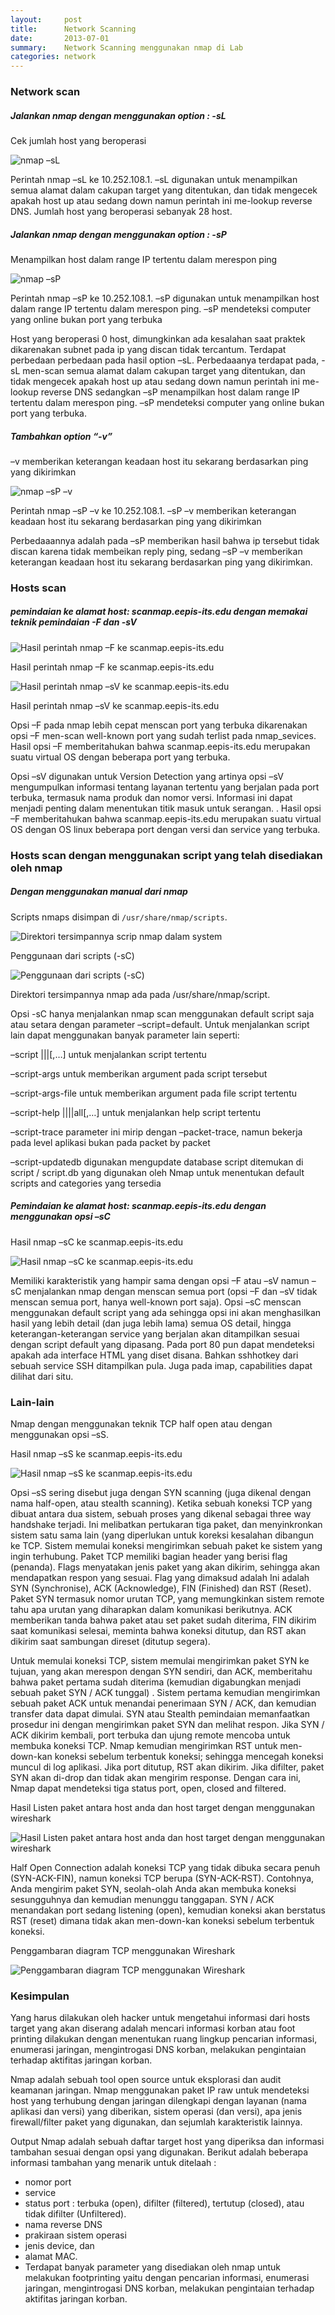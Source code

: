 ```yaml
---
layout:     post
title:      Network Scanning
date:       2013-07-01
summary:    Network Scanning menggunakan nmap di Lab
categories: network
---
```


### Network scan

##### Jalankan nmap dengan menggunakan option : -sL

Cek jumlah host yang beroperasi

![nmap –sL](//sapikuda.com/images/posts/2013-07-01-network-scanning/1.png)

Perintah nmap –sL ke 10.252.108.1. –sL digunakan untuk menampilkan semua alamat dalam cakupan target yang ditentukan, dan tidak mengecek apakah host up atau sedang down namun perintah ini me-lookup reverse DNS. Jumlah host yang beroperasi sebanyak 28 host.

##### Jalankan nmap dengan menggunakan option : -sP

Menampilkan host dalam range IP tertentu dalam merespon ping

![nmap –sP](//sapikuda.com/images/posts/2013-07-01-network-scanning/2.png)

Perintah nmap –sP ke 10.252.108.1. –sP digunakan untuk menampilkan host dalam range IP tertentu dalam merespon ping. –sP mendeteksi computer yang online bukan port yang terbuka

Host yang beroperasi 0 host, dimungkinkan ada kesalahan saat praktek dikarenakan subnet pada ip yang discan tidak tercantum. Terdapat perbedaan perbedaan pada hasil option –sL. Perbedaaanya terdapat pada, -sL men-scan semua alamat dalam cakupan target yang ditentukan, dan tidak mengecek apakah host up atau sedang down namun perintah ini me-lookup reverse DNS sedangkan –sP menampilkan host dalam range IP tertentu dalam merespon ping. –sP mendeteksi computer yang online bukan port yang terbuka.

##### Tambahkan option “-v” 

–v memberikan keterangan keadaan host itu sekarang berdasarkan ping yang dikirimkan

![nmap –sP –v](//sapikuda.com/images/posts/2013-07-01-network-scanning/3.png)

Perintah nmap –sP –v ke 10.252.108.1. –sP –v memberikan keterangan keadaan host itu sekarang berdasarkan ping yang dikirimkan

Perbedaaannya adalah pada –sP memberikan hasil bahwa ip tersebut tidak discan karena tidak membeikan reply ping, sedang –sP –v memberikan keterangan keadaan host itu sekarang berdasarkan ping yang dikirimkan.



### Hosts scan

##### pemindaian ke alamat host: scanmap.eepis-its.edu dengan memakai teknik pemindaian -F dan -sV

![Hasil perintah nmap –F ke scanmap.eepis-its.edu](//sapikuda.com/images/posts/2013-07-01-network-scanning/4.png)

Hasil perintah nmap –F ke scanmap.eepis-its.edu

![Hasil perintah nmap –sV ke scanmap.eepis-its.edu](//sapikuda.com/images/posts/2013-07-01-network-scanning/5.png)

Hasil perintah nmap –sV ke scanmap.eepis-its.edu

Opsi –F pada nmap lebih cepat menscan port yang terbuka dikarenakan opsi –F men-scan well-known port yang sudah terlist pada nmap_sevices. Hasil opsi –F memberitahukan bahwa scanmap.eepis-its.edu merupakan suatu virtual OS dengan beberapa port yang terbuka.

Opsi –sV digunakan untuk Version Detection yang artinya opsi –sV mengumpulkan informasi tentang layanan tertentu yang berjalan pada port terbuka, termasuk nama produk dan nomor versi. Informasi ini dapat menjadi penting dalam menentukan titik masuk untuk serangan. . Hasil opsi –F memberitahukan bahwa scanmap.eepis-its.edu merupakan suatu virtual OS dengan OS linux beberapa port dengan versi dan service yang terbuka.

### Hosts scan dengan menggunakan script yang telah disediakan oleh nmap

##### Dengan menggunakan  manual dari nmap 

Scripts nmaps disimpan di `/usr/share/nmap/scripts`. 

![Direktori tersimpannya scrip nmap dalam system](//sapikuda.com/images/posts/2013-07-01-network-scanning/6.png)

Penggunaan dari scripts (-sC)

![Penggunaan dari scripts (-sC)](//sapikuda.com/images/posts/2013-07-01-network-scanning/7.png)

Direktori tersimpannya nmap ada pada /usr/share/nmap/script.

Opsi -sC hanya menjalankan nmap scan menggunakan default script saja atau setara dengan parameter –script=default. Untuk menjalankan script lain dapat menggunakan banyak parameter lain seperti:

–script <filename>|<category>|<directory>|<expression>[,…] untuk menjalankan script tertentu

–script-args <args> untuk memberikan argument pada script tersebut

–script-args-file <filename> untuk memberikan argument pada file script tertentu

–script-help <filename>|<category>|<directory>|<expression>|all[,…] untuk menjalankan help script tertentu

–script-trace parameter ini mirip dengan –packet-trace, namun bekerja pada level aplikasi bukan pada  packet by packet

–script-updatedb digunakan mengupdate database script ditemukan di script / script.db yang digunakan oleh Nmap untuk menentukan default scripts and categories yang tersedia

##### Pemindaian ke alamat host: scanmap.eepis-its.edu dengan menggunakan opsi –sC

Hasil nmap –sC ke scanmap.eepis-its.edu

![Hasil nmap –sC ke scanmap.eepis-its.edu](//sapikuda.com/images/posts/2013-07-01-network-scanning/8.png)

Memiliki karakteristik yang hampir sama dengan opsi –F atau –sV namun –sC menjalankan nmap dengan menscan semua port (opsi –F dan –sV tidak menscan semua port, hanya well-known port saja). Opsi –sC menscan menggunakan default script yang ada sehingga opsi ini akan menghasilkan hasil yang lebih detail (dan juga lebih lama) semua OS detail, hingga keterangan-keterangan service yang berjalan akan ditampilkan sesuai dengan script default yang dipasang. Pada port 80 pun dapat mendeteksi apakah ada interface HTML yang diset disana. Bahkan sshhotkey dari sebuah service SSH ditampilkan pula. Juga pada imap, capabilities dapat dilihat dari situ.

### Lain-lain

Nmap dengan menggunakan teknik TCP half open atau dengan menggunakan opsi –sS.

Hasil nmap –sS ke scanmap.eepis-its.edu

![Hasil nmap –sS ke scanmap.eepis-its.edu](//sapikuda.com/images/posts/2013-07-01-network-scanning/9.png)

Opsi –sS sering disebut juga dengan SYN scanning (juga dikenal dengan nama half-open, atau stealth scanning). Ketika sebuah koneksi TCP yang dibuat antara dua sistem, sebuah proses yang dikenal sebagai three way handshake terjadi. Ini melibatkan pertukaran tiga paket, dan menyinkronkan sistem satu sama lain (yang diperlukan untuk koreksi kesalahan dibangun ke TCP. Sistem memulai koneksi mengirimkan sebuah paket ke sistem yang ingin terhubung. Paket TCP memiliki bagian header yang berisi flag (penanda). Flags menyatakan jenis paket yang akan dikirim, sehingga akan mendapatkan respon yang sesuai. Flag yang dimaksud adalah Ini adalah SYN (Synchronise), ACK (Acknowledge), FIN (Finished) dan RST (Reset). Paket SYN termasuk nomor urutan TCP, yang memungkinkan sistem remote tahu apa urutan yang diharapkan dalam komunikasi berikutnya. ACK memberikan tanda bahwa paket atau set paket sudah diterima, FIN dikirim saat komunikasi selesai, meminta bahwa koneksi ditutup, dan RST akan dikirim saat sambungan direset (ditutup segera).

Untuk memulai koneksi TCP, sistem memulai mengirimkan paket SYN ke tujuan, yang akan merespon dengan SYN sendiri, dan ACK, memberitahu bahwa paket pertama sudah diterima (kemudian digabungkan menjadi sebuah paket SYN / ACK tunggal) . Sistem pertama kemudian mengirimkan sebuah paket ACK untuk menandai penerimaan SYN / ACK, dan kemudian transfer data dapat dimulai. SYN atau Stealth pemindaian memanfaatkan prosedur ini dengan mengirimkan paket SYN dan melihat respon. Jika SYN / ACK dikirim kembali, port terbuka dan ujung remote mencoba untuk membuka koneksi TCP. Nmap kemudian mengirimkan RST untuk men-down-kan koneksi sebelum terbentuk koneksi; sehingga mencegah koneksi muncul di log aplikasi. Jika port ditutup, RST akan dikirim. Jika difilter, paket SYN akan di-drop dan tidak akan mengirim response. Dengan cara ini, Nmap dapat mendeteksi tiga status port, open, closed and filtered.

Hasil Listen paket antara host anda dan host target dengan menggunakan wireshark

![Hasil Listen paket antara host anda dan host target dengan menggunakan wireshark](//sapikuda.com/images/posts/2013-07-01-network-scanning/10.png)

Half Open Connection adalah koneksi TCP yang tidak dibuka secara penuh (SYN-ACK-FIN), namun koneksi TCP berupa (SYN-ACK-RST). Contohnya, Anda mengirim paket SYN, seolah-olah Anda akan membuka koneksi sesungguhnya dan kemudian menunggu tanggapan. SYN / ACK menandakan port sedang listening (open), kemudian koneksi akan berstatus RST (reset) dimana tidak akan men-down-kan koneksi sebelum terbentuk koneksi.

Penggambaran diagram TCP menggunakan Wireshark

![Penggambaran diagram TCP menggunakan Wireshark](//sapikuda.com/images/posts/2013-07-01-network-scanning/11.png)

### Kesimpulan

Yang harus dilakukan oleh hacker untuk mengetahui informasi dari hosts target yang akan diserang adalah mencari informasi korban atau foot printing dilakukan dengan menentukan ruang lingkup pencarian informasi, enumerasi jaringan, mengintrogasi DNS korban, melakukan pengintaian terhadap aktifitas jaringan korban.

Nmap adalah sebuah tool open source untuk eksplorasi dan audit keamanan jaringan. Nmap menggunakan paket IP raw untuk mendeteksi host yang terhubung dengan jaringan dilengkapi dengan layanan (nama aplikasi dan versi) yang diberikan, sistem operasi (dan versi), apa jenis firewall/filter paket yang digunakan, dan sejumlah karakteristik lainnya.

Output Nmap adalah sebuah daftar target host yang diperiksa dan informasi tambahan sesuai dengan opsi yang digunakan. Berikut adalah beberapa informasi tambahan yang menarik untuk ditelaah :

- nomor port
- service
- status port : terbuka (open), difilter (filtered), tertutup (closed), atau tidak difilter (Unfiltered).
- nama reverse DNS
- prakiraan sistem operasi
- jenis device, dan
- alamat MAC.
- Terdapat banyak parameter yang disediakan oleh nmap untuk melakukan footprinting yaitu dengan pencarian informasi, enumerasi jaringan, mengintrogasi DNS korban, melakukan pengintaian terhadap aktifitas jaringan korban.